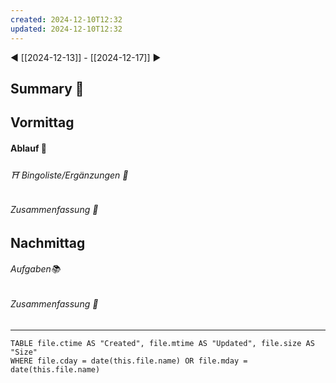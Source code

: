 ```yaml
---
created: 2024-12-10T12:32
updated: 2024-12-10T12:32
---
```

◀ [[2024-12-13]] - [[2024-12-17]] ▶
## Summary 🦚
## Vormittag
#### Ablauf 🧭
###### ⛩ Bingoliste/Ergänzungen 🐾
###### Zusammenfassung 🦚 

## Nachmittag
###### Aufgaben📚
###### Zusammenfassung 🦚 

---
```dataview
TABLE file.ctime AS "Created", file.mtime AS "Updated", file.size AS "Size" 
WHERE file.cday = date(this.file.name) OR file.mday = date(this.file.name) 
```
